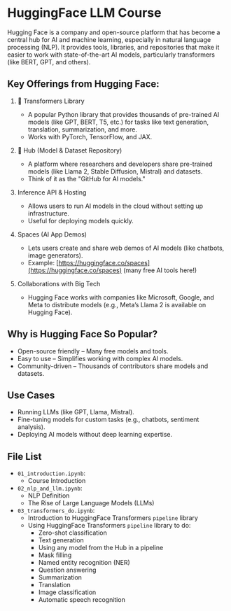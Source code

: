 # HuggingFace LLM Course

Hugging Face is a company and open-source platform that has become a central hub for AI and machine learning, especially in natural language processing (NLP). It provides tools, libraries, and repositories that make it easier to work with state-of-the-art AI models, particularly transformers (like BERT, GPT, and others).

## Key Offerings from Hugging Face:
1. 🤗 Transformers Library
    - A popular Python library that provides thousands of pre-trained AI models (like GPT, BERT, T5, etc.) for tasks like text generation, translation, summarization, and more.
    - Works with PyTorch, TensorFlow, and JAX.
      
2. 🤗 Hub (Model & Dataset Repository)
    - A platform where researchers and developers share pre-trained models (like Llama 2, Stable Diffusion, Mistral) and datasets.
    - Think of it as the "GitHub for AI models."

3. Inference API & Hosting
    - Allows users to run AI models in the cloud without setting up infrastructure.
    - Useful for deploying models quickly.

4. Spaces (AI App Demos)
    - Lets users create and share web demos of AI models (like chatbots, image generators).
    - Example: [https://huggingface.co/spaces](https://huggingface.co/spaces) (many free AI tools here!)

5. Collaborations with Big Tech
    - Hugging Face works with companies like Microsoft, Google, and Meta to distribute models (e.g., Meta’s Llama 2 is available on Hugging Face).
## Why is Hugging Face So Popular?
- Open-source friendly – Many free models and tools.
- Easy to use – Simplifies working with complex AI models.
- Community-driven – Thousands of contributors share models and datasets.

## Use Cases
- Running LLMs (like GPT, Llama, Mistral).
- Fine-tuning models for custom tasks (e.g., chatbots, sentiment analysis).
- Deploying AI models without deep learning expertise.

## File List
- `01_introduction.ipynb`:
    - Course Introduction
- `02_nlp_and_llm.ipynb`:
    - NLP Definition
    - The Rise of Large Language Models (LLMs)
- `03_transformers_do.ipynb`:
    - Introduction to HuggingFace Transformers `pipeline` library
    - Using HuggingFace Transformers `pipeline` library to do:
        -  Zero-shot classification
        -  Text generation
        -  Using any model from the Hub in a pipeline
        -  Mask filling
        -  Named entity recognition (NER)
        -  Question answering
        -  Summarization
        -  Translation
        -  Image classification
        -  Automatic speech recognition
